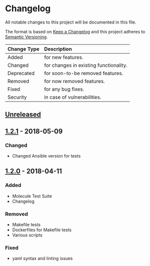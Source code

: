 # Changelog

All notable changes to this project will be documented in this file.

The format is based on [Keep a Changelog](http://keepachangelog.com/en/1.0.0/)
and this project adheres to [Semantic Versioning](http://semver.org/spec/v2.0.0.html).

| Change Type   | Description                            |
| :------------ | :------------------------------------- |
| Added         | for new features.                      |
| Changed       | for changes in existing functionality. |
| Deprecated    | for soon-to-be removed features.       |
| Removed       | for now removed features.              |
| Fixed         | for any bug fixes.                     |
| Security      | in case of vulnerabilities.            |

## [Unreleased]

## [1.2.1] - 2018-05-09

### Changed

- Changed Ansible version for tests

## [1.2.0] - 2018-04-11

### Added

- Molecule Test Suite
- Changelog

### Removed

- Makefile tests
- Dockerfiles for Makefile tests
- Various scripts

### Fixed

- yaml syntax and linting issues

[Unreleased]: https://github.com/joshuacherry/ansible-role-ldap/compare/1.2.1...HEAD
[1.2.1]: https://github.com/joshuacherry/ansible-role-ldap/compare/1.2.0...1.2.1
[1.2.0]: https://github.com/joshuacherry/ansible-role-ldap/compare/1.0.1...1.2.0
